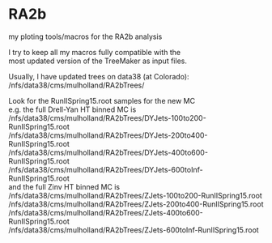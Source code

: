 # RA2b
my ploting tools/macros for the RA2b analysis

I try to keep all my macros fully compatible with the  
most updated version of the TreeMaker as input files.

Usually, I have updated trees on data38 (at Colorado): 
/nfs/data38/cms/mulholland/RA2bTrees/

Look for the RunIISpring15.root samples for the new MC  
e.g. the full Drell-Yan HT binned MC is   
/nfs/data38/cms/mulholland/RA2bTrees/DYJets-100to200-RunIISpring15.root   
/nfs/data38/cms/mulholland/RA2bTrees/DYJets-200to400-RunIISpring15.root   
/nfs/data38/cms/mulholland/RA2bTrees/DYJets-400to600-RunIISpring15.root   
/nfs/data38/cms/mulholland/RA2bTrees/DYJets-600toInf-RunIISpring15.root   
and the full Zinv HT binned MC is   
/nfs/data38/cms/mulholland/RA2bTrees/ZJets-100to200-RunIISpring15.root   
/nfs/data38/cms/mulholland/RA2bTrees/ZJets-200to400-RunIISpring15.root   
/nfs/data38/cms/mulholland/RA2bTrees/ZJets-400to600-RunIISpring15.root   
/nfs/data38/cms/mulholland/RA2bTrees/ZJets-600toInf-RunIISpring15.root   
